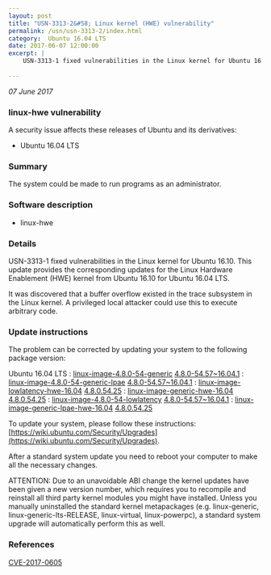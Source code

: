 ```yaml
---
layout: post
title: "USN-3313-2&#58; Linux kernel (HWE) vulnerability"
permalink: /usn/usn-3313-2/index.html
category:  Ubuntu 16.04 LTS
date: 2017-06-07 12:00:00
excerpt: |
    USN-3313-1 fixed vulnerabilities in the Linux kernel for Ubuntu 16.10. This update provides the corresponding updates for the Linux Hardware Enablement (HWE) kernel from Ubuntu 16.10 for Ubuntu 16.04 LTS.
    
--- 
```

 
 

*07 June 2017*

### linux-hwe vulnerability

A security issue affects these releases of Ubuntu and its derivatives:

* Ubuntu 16.04 LTS

### Summary

The system could be made to run programs as an administrator. 

### Software description

* linux-hwe 

### Details

USN-3313-1 fixed vulnerabilities in the Linux kernel for Ubuntu 16.10. This update provides the corresponding updates for the Linux Hardware Enablement (HWE) kernel from Ubuntu 16.10 for Ubuntu 16.04 LTS.

It was discovered that a buffer overflow existed in the trace subsystem in the Linux kernel. A privileged local attacker could use this to execute arbitrary code. 

### Update instructions

The problem can be corrected by updating your system to the following package version:

Ubuntu 16.04 LTS
 : [linux-image-4.8.0-54-generic](https://launchpad.net/ubuntu/+source/linux-hwe) <span> [4.8.0-54.57~16.04.1](https://launchpad.net/ubuntu/+source/linux-hwe/4.8.0-54.57~16.04.1) </span> 
 : [linux-image-4.8.0-54-generic-lpae](https://launchpad.net/ubuntu/+source/linux-hwe) <span> [4.8.0-54.57~16.04.1](https://launchpad.net/ubuntu/+source/linux-hwe/4.8.0-54.57~16.04.1) </span> 
 : [linux-image-lowlatency-hwe-16.04](https://launchpad.net/ubuntu/+source/linux-hwe) <span> [4.8.0.54.25](https://launchpad.net/ubuntu/+source/linux-hwe/4.8.0-54.57~16.04.1) </span> 
 : [linux-image-generic-hwe-16.04](https://launchpad.net/ubuntu/+source/linux-hwe) <span> [4.8.0.54.25](https://launchpad.net/ubuntu/+source/linux-hwe/4.8.0-54.57~16.04.1) </span> 
 : [linux-image-4.8.0-54-lowlatency](https://launchpad.net/ubuntu/+source/linux-hwe) <span> [4.8.0-54.57~16.04.1](https://launchpad.net/ubuntu/+source/linux-hwe/4.8.0-54.57~16.04.1) </span> 
 : [linux-image-generic-lpae-hwe-16.04](https://launchpad.net/ubuntu/+source/linux-hwe) <span> [4.8.0.54.25](https://launchpad.net/ubuntu/+source/linux-hwe/4.8.0-54.57~16.04.1) </span> 

To update your system, please follow these instructions: [https://wiki.ubuntu.com/Security/Upgrades](https://wiki.ubuntu.com/Security/Upgrades).

After a standard system update you need to reboot your computer to make all the necessary changes.

ATTENTION: Due to an unavoidable ABI change the kernel updates have been given a new version number, which requires you to recompile and reinstall all third party kernel modules you might have installed. Unless you manually uninstalled the standard kernel metapackages (e.g. linux-generic, linux-generic-lts-RELEASE, linux-virtual, linux-powerpc), a standard system upgrade will automatically perform this as well. 

### References

 
 [CVE-2017-0605](http://people.ubuntu.com/~ubuntu-security/cve/CVE-2017-0605)
 

